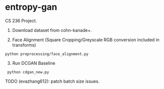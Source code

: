 # entropy-gan

CS 236 Project.

1. Download dataset from cohn-kanade+. 

2. Face Alignment (Square Cropping/Greyscale RGB conversion included in transforms) 

```python preprocessing/face_alignment.py ```

3. Run DCGAN Baseline 

``` python cdgan_new.py```

TODO (evazhang612): patch batch size issues. 
